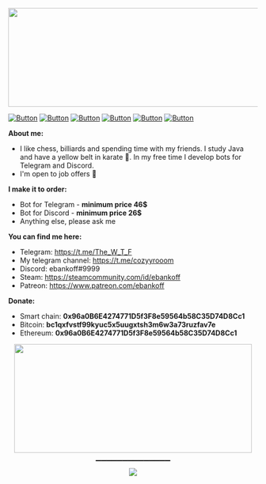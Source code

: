 <p align="center">
  <img width="556" height="200" src="https://user-images.githubusercontent.com/80776324/172140242-31c8fb26-4d1d-4125-8542-f9a61746df3b.png">
</p>

[![Button](https://badgen.net/badge/patreon/patreon/yellow?icon=patreon&label)](https://www.patreon.com/ebankoff) [![Button](https://badgen.net/badge/telegram/telegram/white?icon=telegram&label)](https://t.me/The_W_T_F) [![Button](https://badgen.net/badge/BeastBomber/BeastBomber/yellow?icon=github&label)](https://github.com/ebankoff/Beast_bomber) [![Button](https://badgen.net/badge/CleanerPRO/CleanerPRO/white?icon=github&label)](https://github.com/ebankoff/CleanerPRO) [![Button](https://badgen.net/badge/overlord/overlord/yellow?icon=github&label)](https://github.com/ebankoff/overlord) [![Button](https://badgen.net/badge/free-proxies-and-useragents/free-proxies-and-useragents/white?icon=github&label)](https://github.com/ebankoff/free-proxies-and-useragents)

**About me:**
* I like chess, billiards and spending time with my friends. I study Java and have a yellow belt in karate 🥋. In my free time I develop bots for Telegram and Discord.
* I'm open to job offers 💼

**I make it to order:**
* Bot for Telegram - **minimum price 46$**
* Bot for Discord - **minimum price 26$**
* Anything else, please ask me

**You can find me here:**
* Telegram: https://t.me/The_W_T_F
* My telegram channel: https://t.me/cozyyrooom
* Discord: ebankoff#9999
* Steam: https://steamcommunity.com/id/ebankoff
* Patreon: https://www.patreon.com/ebankoff

**Donate:**
* Smart chain: **0x96a0B6E4274771D5f3F8e59564b58C35D74D8Cc1**
* Bitcoin: **bc1qxfvstf99kyuc5x5uugxtsh3m6w3a73ruzfav7e**
* Ethereum: **0x96a0B6E4274771D5f3F8e59564b58C35D74D8Cc1**

<p align="center">
  <img width="480" height="220" src="https://github-readme-stats.vercel.app/api?username=ebankoff&show_icons=true&theme=great-gatsby">
</p>

<div align="center">
  
▔▔▔▔▔▔▔▔▔▔▔▔▔▔</br>
![](https://komarev.com/ghpvc/?username=ebankoff&color=yellow)
</div>

